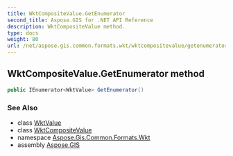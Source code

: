 ```yaml
---
title: WktCompositeValue.GetEnumerator
second_title: Aspose.GIS for .NET API Reference
description: WktCompositeValue method. 
type: docs
weight: 80
url: /net/aspose.gis.common.formats.wkt/wktcompositevalue/getenumerator/
---
```

## WktCompositeValue.GetEnumerator method

```csharp
public IEnumerator<WktValue> GetEnumerator()
```

### See Also

* class [WktValue](../../wktvalue/)
* class [WktCompositeValue](../)
* namespace [Aspose.Gis.Common.Formats.Wkt](../../wktcompositevalue/)
* assembly [Aspose.GIS](../../../)


